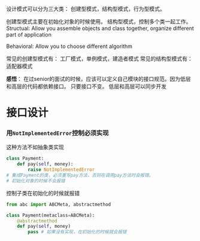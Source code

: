 设计模式可以分为三大类： 创建型模式，结构型模式，行为型模式。

创建型模式主要在初始化对象的时候使用。 结构型模式，控制多个类一起工作。
Structual: Allow you assemble objects and class together, organize different part of application

Behavioral: Allow you to choose different algorithm

常见的创建型模式有： 工厂模式，单例模式，建造者模式
常见的结构型模式有： 适配器模式


**感悟**： 在过senior的面试的时候，应该可以定义自己模块的接口规范。因为低层和高层的代码都依赖接口。 只要接口不变。 低层和高层可以同步开发






# 接口设计

### 用`NotImplementedError`控制必须实现
这种方法不如抽象类实现

```python
class Payment:  
    def pay(self, money):  
        raise NotImplementedError
# 集成Payment的类，必须重写pay方法，否则在调用pay方法时会报错。
# 初始化对象的时候不会报错
```


控制子类在初始化的时候就报错
```python
from abc import ABCMeta, abstractmethod

class Payment(metaclass=ABCMeta):
	@abstractmethod
	def pay(self, money)
		pass # 如果没有实现，在初始化的时候就会报错
```


